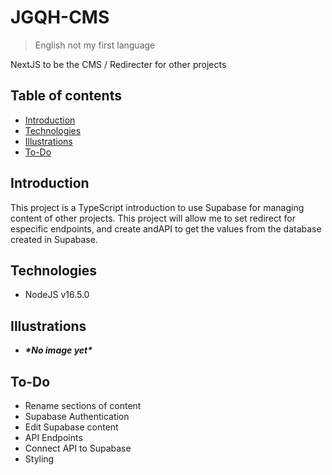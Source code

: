 # JGQH-CMS
> English not my first language

NextJS to be the CMS / Redirecter for other projects

## Table of contents
- [Introduction](#introduction)
- [Technologies](#technologies)
- [Illustrations](#illustrations)
- [To-Do](#to-do)

## Introduction
This project is a TypeScript introduction to use Supabase for managing content of other projects. This project will allow me to set redirect for especific endpoints, and create andAPI to get the values from the database created in Supabase.

## Technologies
- NodeJS v16.5.0

## Illustrations
- ***\*No image yet\****

## To-Do
- Rename sections of content
- Supabase Authentication
- Edit Supabase content
- API Endpoints
- Connect API to Supabase
- Styling
